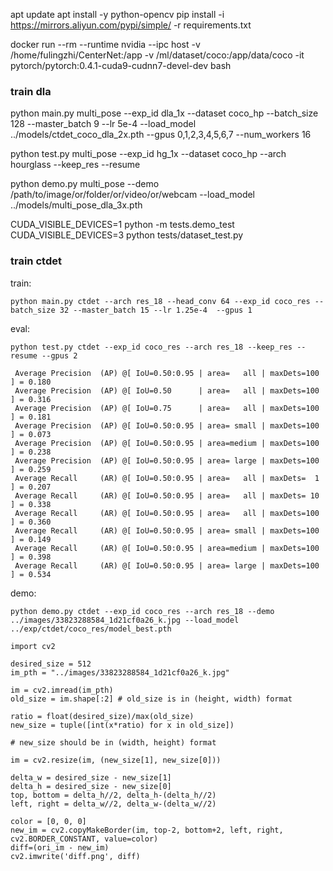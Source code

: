 

apt update
apt install -y python-opencv
pip install -i https://mirrors.aliyun.com/pypi/simple/ -r requirements.txt

docker run --rm --runtime nvidia --ipc host -v /home/fulingzhi/CenterNet:/app -v /ml/dataset/coco:/app/data/coco -it pytorch/pytorch:0.4.1-cuda9-cudnn7-devel-dev bash



### train dla

python main.py multi_pose --exp_id dla_1x --dataset coco_hp --batch_size 128 --master_batch 9 --lr 5e-4 --load_model ../models/ctdet_coco_dla_2x.pth --gpus 0,1,2,3,4,5,6,7 --num_workers 16

python test.py multi_pose --exp_id hg_1x --dataset coco_hp --arch hourglass --keep_res --resume

python demo.py multi_pose --demo /path/to/image/or/folder/or/video/or/webcam --load_model ../models/multi_pose_dla_3x.pth

CUDA_VISIBLE_DEVICES=1 python -m tests.demo_test
CUDA_VISIBLE_DEVICES=3 python tests/dataset_test.py




### train ctdet

train:

`python main.py ctdet --arch res_18 --head_conv 64 --exp_id coco_res --batch_size 32 --master_batch 15 --lr 1.25e-4  --gpus 1`

eval:

```
python test.py ctdet --exp_id coco_res --arch res_18 --keep_res --resume --gpus 2

 Average Precision  (AP) @[ IoU=0.50:0.95 | area=   all | maxDets=100 ] = 0.180
 Average Precision  (AP) @[ IoU=0.50      | area=   all | maxDets=100 ] = 0.316
 Average Precision  (AP) @[ IoU=0.75      | area=   all | maxDets=100 ] = 0.181
 Average Precision  (AP) @[ IoU=0.50:0.95 | area= small | maxDets=100 ] = 0.073
 Average Precision  (AP) @[ IoU=0.50:0.95 | area=medium | maxDets=100 ] = 0.238
 Average Precision  (AP) @[ IoU=0.50:0.95 | area= large | maxDets=100 ] = 0.259
 Average Recall     (AR) @[ IoU=0.50:0.95 | area=   all | maxDets=  1 ] = 0.207
 Average Recall     (AR) @[ IoU=0.50:0.95 | area=   all | maxDets= 10 ] = 0.338
 Average Recall     (AR) @[ IoU=0.50:0.95 | area=   all | maxDets=100 ] = 0.360
 Average Recall     (AR) @[ IoU=0.50:0.95 | area= small | maxDets=100 ] = 0.149
 Average Recall     (AR) @[ IoU=0.50:0.95 | area=medium | maxDets=100 ] = 0.398
 Average Recall     (AR) @[ IoU=0.50:0.95 | area= large | maxDets=100 ] = 0.534
```

demo:

```
python demo.py ctdet --exp_id coco_res --arch res_18 --demo ../images/33823288584_1d21cf0a26_k.jpg --load_model ../exp/ctdet/coco_res/model_best.pth
```




```
import cv2

desired_size = 512
im_pth = "../images/33823288584_1d21cf0a26_k.jpg"

im = cv2.imread(im_pth)
old_size = im.shape[:2] # old_size is in (height, width) format

ratio = float(desired_size)/max(old_size)
new_size = tuple([int(x*ratio) for x in old_size])

# new_size should be in (width, height) format

im = cv2.resize(im, (new_size[1], new_size[0]))

delta_w = desired_size - new_size[1]
delta_h = desired_size - new_size[0]
top, bottom = delta_h//2, delta_h-(delta_h//2)
left, right = delta_w//2, delta_w-(delta_w//2)

color = [0, 0, 0]
new_im = cv2.copyMakeBorder(im, top-2, bottom+2, left, right, cv2.BORDER_CONSTANT, value=color)
diff=(ori_im - new_im)
cv2.imwrite('diff.png', diff)
```
